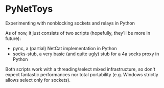 # PyNetToys
Experimenting with nonblocking sockets and relays in Python

As of now, it just consists of two scripts (hopefully, they'll be more in future):

 - pync, a (partial) NetCat implementation in Python
 - socks-stub, a very basic (and quite ugly) stub for a 4a socks proxy in Python

Both scripts work with a threading/select mixed infrastructure, so don't expect fantastic
performances nor total portability (e.g. Windows strictly allows select only for sockets).
